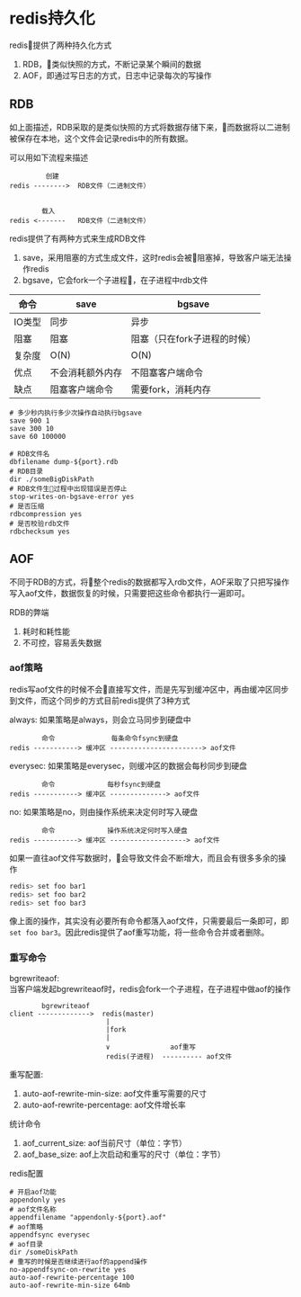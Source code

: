 # redis持久化
redis提供了两种持久化方式
1. RDB，类似快照的方式，不断记录某个瞬间的数据
1. AOF，即通过写日志的方式，日志中记录每次的写操作

## RDB
如上面描述，RDB采取的是类似快照的方式将数据存储下来，而数据将以二进制被保存在本地，这个文件会记录redis中的所有数据。

可以用如下流程来描述
```
         创建
redis -------->  RDB文件（二进制文件）


        载入
redis <-------   RDB文件（二进制文件）
```

redis提供了有两种方式来生成RDB文件
1. save，采用阻塞的方式生成文件，这时redis会被阻塞掉，导致客户端无法操作redis
2. bgsave，它会fork一个子进程，在子进程中rdb文件

命令 | save | bgsave
---------|----------|---------
 IO类型 | 同步 | 异步
 阻塞 | 阻塞 | 阻塞（只在fork子进程的时候）
 复杂度 | O(N) | O(N)
 优点 | 不会消耗额外内存 | 不阻塞客户端命令
 缺点 | 阻塞客户端命令 | 需要fork，消耗内存

```
# 多少秒内执行多少次操作自动执行bgsave
save 900 1
save 300 10
save 60 100000

# RDB文件名
dbfilename dump-${port}.rdb
# RDB目录
dir ./someBigDiskPath
# RDB文件生过程中出现错误是否停止
stop-writes-on-bgsave-error yes
# 是否压缩
rdbcompression yes
# 是否校验rdb文件
rdbchecksum yes
```

## AOF
不同于RDB的方式，将整个redis的数据都写入rdb文件，AOF采取了只把写操作写入aof文件，数据恢复的时候，只需要把这些命令都执行一遍即可。

RDB的弊端
1. 耗时和耗性能
2. 不可控，容易丢失数据

### aof策略
redis写aof文件的时候不会直接写文件，而是先写到缓冲区中，再由缓冲区同步到文件，而这个同步的方式目前redis提供了3种方式

always: 如果策略是always，则会立马同步到硬盘中
```
        命令              每条命令fsync到硬盘
redis -----------> 缓冲区 -----------------------> aof文件
```

everysec: 如果策略是everysec，则缓冲区的数据会每秒同步到硬盘
```
        命令             每秒fsync到硬盘
redis -----------> 缓冲区 --------------> aof文件
```

no: 如果策略是no，则由操作系统来决定何时写入硬盘
```
        命令             操作系统决定何时写入硬盘
redis -----------> 缓冲区 -------------------> aof文件
```

如果一直往aof文件写数据时，会导致文件会不断增大，而且会有很多多余的操作
```bash
redis> set foo bar1
redis> set foo bar2
redis> set foo bar3
```
像上面的操作，其实没有必要所有命令都落入aof文件，只需要最后一条即可，即`set foo bar3`。因此redis提供了aof重写功能，将一些命令合并或者删除。

### 重写命令
bgrewriteaof:  
当客户端发起bgrewriteaof时，redis会fork一个子进程，在子进程中做aof的操作

```
        bgrewriteaof
client ------------->  redis(master)
                        |
                        |fork
                        |
                        ∨               aof重写
                        redis(子进程)  ---------- aof文件
```

重写配置:
1. auto-aof-rewrite-min-size: aof文件重写需要的尺寸
2. auto-aof-rewrite-percentage: aof文件增长率

统计命令
1. aof_current_size: aof当前尺寸（单位：字节）
2. aof_base_size: aof上次启动和重写的尺寸（单位：字节）

redis配置
```
# 开启aof功能
appendonly yes
# aof文件名称
appendfilename "appendonly-${port}.aof"
# aof策略
appendfsync everysec
# aof目录
dir /someDiskPath
# 重写的时候是否继续进行aof的append操作
no-appendfsync-on-rewrite yes
auto-aof-rewrite-percentage 100
auto-aof-rewrite-min-size 64mb
```